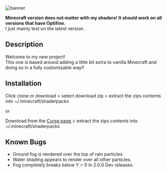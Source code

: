 <img src="https://i.postimg.cc/MGzNvqzM/banner.png" alt="banner">

<b> Minecraft version does not matter with my shaders! It should work on all versions that have Optifine. </b> <br>
I just mainly test on the latest version.

<h2> Description </h2>

Welcome to my new project! <br>
This one is based around adding a little bit extra to vanilla Minecraft and doing so in a fully customizable way!! <br>

<h2> Installation </h2>

Click clone or download > select download zip > extract the zips contents into ~/.minecraft/shaderpacks

or

Download from the <a href="https://www.curseforge.com/minecraft/customization/beyondbelief-vanilla-reborn"> Curse page </a> > extract the zips contents into ~/.minecraft/shaderpacks

<h2> Known Bugs </h2>

<ul>
    <li> Ground fog is rendered over the top of rain particles.
    <li> Water shading appears to render over all other particles.
    <li> Fog completely breaks below Y = 0 in 2.0.0 Dev releases.
</ul>
